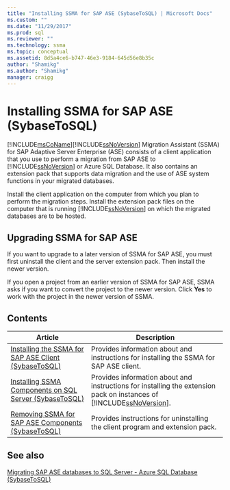 ```yaml
---
title: "Installing SSMA for SAP ASE (SybaseToSQL) | Microsoft Docs"
ms.custom: ""
ms.date: "11/29/2017"
ms.prod: sql
ms.reviewer: ""
ms.technology: ssma
ms.topic: conceptual
ms.assetid: 8d5a4ce6-b747-46e3-9184-645d56e8b35c
author: "Shamikg"
ms.author: "Shamikg"
manager: craigg
---
```

# Installing SSMA for SAP ASE (SybaseToSQL)
[!INCLUDE[msCoName](../../includes/msconame_md.md)][!INCLUDE[ssNoVersion](../../includes/ssnoversion-md.md)] Migration Assistant (SSMA) for SAP Adaptive Server Enterprise (ASE) consists of a client application that you use to perform a migration from SAP ASE  to [!INCLUDE[ssNoVersion](../../includes/ssnoversion-md.md)] or Azure SQL Database. It also contains an extension pack that supports data migration and the use of ASE system functions in your migrated databases.  
  
Install the client application on the computer from which you plan to perform the migration steps. Install the extension pack files on the computer that is running [!INCLUDE[ssNoVersion](../../includes/ssnoversion-md.md)] on which the migrated databases are to be hosted.  
  
## Upgrading SSMA for SAP ASE  
If you want to upgrade to a later version of SSMA for SAP ASE, you must first uninstall the client and the server extension pack. Then install the newer version.  
  
If you open a project from an earlier version of SSMA for SAP ASE, SSMA asks if you want to convert the project to the newer version. Click **Yes** to work with the project in the newer version of SSMA.  
  
## Contents  
  
|Article|Description|  
|---------|---------------|  
|[Installing the SSMA for SAP ASE Client &#40;SybaseToSQL&#41;](../../ssma/sybase/installing-ssma-for-sybase-client-sybasetosql.md)|Provides information about and instructions for installing the SSMA for SAP ASE client.|  
|[Installing SSMA Components on SQL Server &#40;SybaseToSQL&#41;](../../ssma/sybase/installing-ssma-components-on-sql-server-sybasetosql.md)|Provides information about and instructions for installing the extension pack on instances of [!INCLUDE[ssNoVersion](../../includes/ssnoversion-md.md)].|  
|[Removing SSMA for SAP ASE Components &#40;SybaseToSQL&#41;](../../ssma/sybase/removing-ssma-for-sybase-components-sybasetosql.md)|Provides instructions for uninstalling the client program and extension pack.|  
  
## See also  
[Migrating SAP ASE databases to SQL Server - Azure SQL Database &#40;SybaseToSQL&#41;](../../ssma/sybase/migrating-sybase-ase-databases-to-sql-server-azure-sql-db-sybasetosql.md)  
